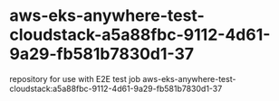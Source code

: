 # aws-eks-anywhere-test-cloudstack-a5a88fbc-9112-4d61-9a29-fb581b7830d1-37
repository for use with E2E test job aws-eks-anywhere-test-cloudstack:a5a88fbc-9112-4d61-9a29-fb581b7830d1-37
